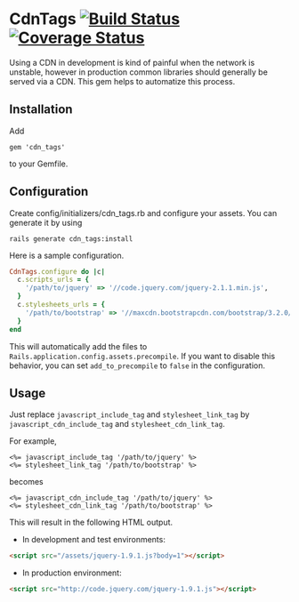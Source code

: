 # CdnTags [![Build Status][travis-img]][travis-link] [![Coverage Status][coveralls-img]][coveralls-link]


Using a CDN in development is kind of painful when the 
network is unstable, however in production common libraries
should generally be served via a CDN.
This gem helps to automatize this process.

## Installation

Add 

```
gem 'cdn_tags'
```

to your Gemfile.

## Configuration

Create config/initializers/cdn_tags.rb and configure your assets.
You can generate it by using

```
rails generate cdn_tags:install
```

Here is a sample configuration.

```ruby
CdnTags.configure do |c|
  c.scripts_urls = {
    '/path/to/jquery' => '//code.jquery.com/jquery-2.1.1.min.js',
  }
  c.stylesheets_urls = {
    '/path/to/bootstrap' => '//maxcdn.bootstrapcdn.com/bootstrap/3.2.0/css/bootstrap.min.css'
  }
end
```

This will automatically add the files to `Rails.application.config.assets.precompile`. If you want to disable this behavior, you can set
`add_to_precompile` to `false` in the configuration.

## Usage

Just replace `javascript_include_tag` and `stylesheet_link_tag`
by `javascript_cdn_include_tag` and `stylesheet_cdn_link_tag`.

For example, 

```erb
<%= javascript_include_tag '/path/to/jquery' %>
<%= stylesheet_link_tag '/path/to/bootstrap' %>
```

becomes 

```erb
<%= javascript_cdn_include_tag '/path/to/jquery' %>
<%= stylesheet_cdn_link_tag '/path/to/bootstrap' %>
```

This will result in the following HTML output.

* In development and test environments:

```html
<script src="/assets/jquery-1.9.1.js?body=1"></script>
```

* In production environment:

```html
<script src="http://code.jquery.com/jquery-1.9.1.js"></script>
```


[travis-link]: https://travis-ci.org/claude-tech/cdn-tags-rails
[travis-img]: https://travis-ci.org/claude-tech/cdn-tags-rails.svg?branch=master
[coveralls-link]: https://coveralls.io/r/claude-tech/cdn-tags-rails?branch=master
[coveralls-img]: https://img.shields.io/coveralls/claude-tech/cdn-tags-rails.svg
